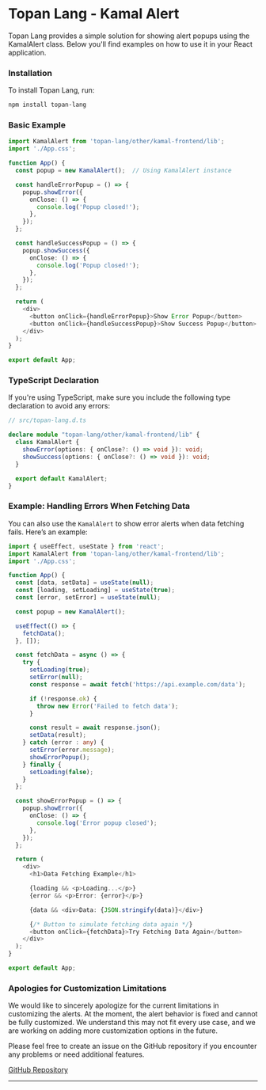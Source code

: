 # Topan Lang - Kamal Alert

Topan Lang provides a simple solution for showing alert popups using the KamalAlert class. Below you'll find examples on how to use it in your React application.

### Installation

To install Topan Lang, run:

```bash
npm install topan-lang
```

### Basic Example

```ts
import KamalAlert from 'topan-lang/other/kamal-frontend/lib';
import './App.css';

function App() {
  const popup = new KamalAlert();  // Using KamalAlert instance

  const handleErrorPopup = () => {
    popup.showError({
      onClose: () => {
        console.log('Popup closed!');
      },
    });
  };

  const handleSuccessPopup = () => {
    popup.showSuccess({
      onClose: () => {
        console.log('Popup closed!');
      },
    });
  };

  return (
    <div>
      <button onClick={handleErrorPopup}>Show Error Popup</button>
      <button onClick={handleSuccessPopup}>Show Success Popup</button>
    </div>
  );
}

export default App;
```

### TypeScript Declaration

If you're using TypeScript, make sure you include the following type declaration to avoid any errors:

```ts
// src/topan-lang.d.ts

declare module "topan-lang/other/kamal-frontend/lib" {
  class KamalAlert {
    showError(options: { onClose?: () => void }): void;
    showSuccess(options: { onClose?: () => void }): void;
  }

  export default KamalAlert;
}
```

### Example: Handling Errors When Fetching Data

You can also use the `KamalAlert` to show error alerts when data fetching fails. Here’s an example:

```ts
import { useEffect, useState } from 'react';
import KamalAlert from 'topan-lang/other/kamal-frontend/lib';
import './App.css';

function App() {
  const [data, setData] = useState(null);
  const [loading, setLoading] = useState(true);
  const [error, setError] = useState(null);

  const popup = new KamalAlert();

  useEffect(() => {
    fetchData();
  }, []);

  const fetchData = async () => {
    try {
      setLoading(true);
      setError(null);
      const response = await fetch('https://api.example.com/data');

      if (!response.ok) {
        throw new Error('Failed to fetch data');
      }

      const result = await response.json();
      setData(result);
    } catch (error : any) {
      setError(error.message);
      showErrorPopup();
    } finally {
      setLoading(false);
    }
  };

  const showErrorPopup = () => {
    popup.showError({
      onClose: () => {
        console.log('Error popup closed');
      },
    });
  };

  return (
    <div>
      <h1>Data Fetching Example</h1>

      {loading && <p>Loading...</p>}
      {error && <p>Error: {error}</p>}

      {data && <div>Data: {JSON.stringify(data)}</div>}

      {/* Button to simulate fetching data again */}
      <button onClick={fetchData}>Try Fetching Data Again</button>
    </div>
  );
}

export default App;
```

### Apologies for Customization Limitations

We would like to sincerely apologize for the current limitations in customizing the alerts. At the moment, the alert behavior is fixed and cannot be fully customized. We understand this may not fit every use case, and we are working on adding more customization options in the future.

Please feel free to create an issue on the GitHub repository if you encounter any problems or need additional features.

[GitHub Repository](https://github.com/RizqullahY/topan-lang/issues)

---
